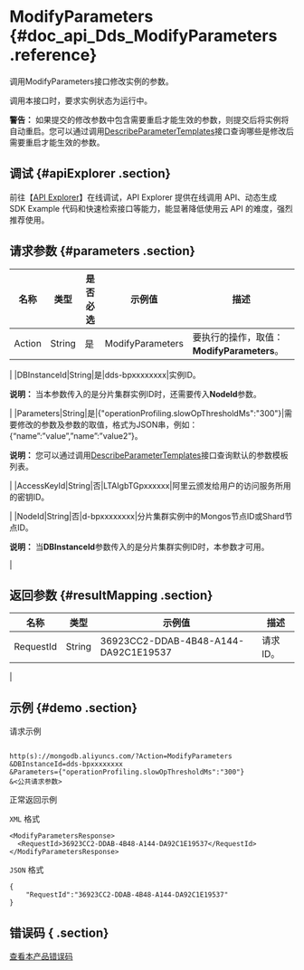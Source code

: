 # ModifyParameters {#doc_api_Dds_ModifyParameters .reference}

调用ModifyParameters接口修改实例的参数。

调用本接口时，要求实例状态为运行中。

**警告：** 如果提交的修改参数中包含需要重启才能生效的参数，则提交后将实例将自动重启。您可以通过调用[DescribeParameterTemplates](cn.zh-CN/API参考/参数管理/DescribeParameterTemplates.md#)接口查询哪些是修改后需要重启才能生效的参数。

## 调试 {#apiExplorer .section}

前往【[API Explorer](https://api.aliyun.com/#product=Dds&api=ModifyParameters)】在线调试，API Explorer 提供在线调用 API、动态生成 SDK Example 代码和快速检索接口等能力，能显著降低使用云 API 的难度，强烈推荐使用。

## 请求参数 {#parameters .section}

|名称|类型|是否必选|示例值|描述|
|--|--|----|---|--|
|Action|String|是|ModifyParameters|要执行的操作，取值：**ModifyParameters**。

 |
|DBInstanceId|String|是|dds-bpxxxxxxxx|实例ID。

 **说明：** 当本参数传入的是分片集群实例ID时，还需要传入**NodeId**参数。

 |
|Parameters|String|是|\{"operationProfiling.slowOpThresholdMs":"300"\}|需要修改的参数及参数的取值，格式为JSON串，例如：\{“name”:”value”,”name”:”value2”\}。

 **说明：** 您可以通过调用[DescribeParameterTemplates](~~67618~~)接口查询默认的参数模板列表。

 |
|AccessKeyId|String|否|LTAIgbTGpxxxxxx|阿里云颁发给用户的访问服务所用的密钥ID。

 |
|NodeId|String|否|d-bpxxxxxxxx|分片集群实例中的Mongos节点ID或Shard节点ID。

 **说明：** 当**DBInstanceId**参数传入的是分片集群实例ID时，本参数才可用。

 |

## 返回参数 {#resultMapping .section}

|名称|类型|示例值|描述|
|--|--|---|--|
|RequestId|String|36923CC2-DDAB-4B48-A144-DA92C1E19537|请求ID。

 |

## 示例 {#demo .section}

请求示例

``` {#request_demo}

http(s)://mongodb.aliyuncs.com/?Action=ModifyParameters
&DBInstanceId=dds-bpxxxxxxxx
&Parameters={"operationProfiling.slowOpThresholdMs":"300"}
&<公共请求参数>

```

正常返回示例

`XML` 格式

``` {#xml_return_success_demo}
<ModifyParametersResponse>
  <RequestId>36923CC2-DDAB-4B48-A144-DA92C1E19537</RequestId>
</ModifyParametersResponse>

```

`JSON` 格式

``` {#json_return_success_demo}
{
	"RequestId":"36923CC2-DDAB-4B48-A144-DA92C1E19537"
}
```

## 错误码 { .section}

[查看本产品错误码](https://error-center.aliyun.com/status/product/Dds)

